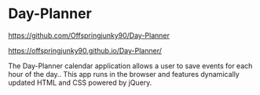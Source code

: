 # Day-Planner

https://github.com/Offspringjunky90/Day-Planner

https://offspringjunky90.github.io/Day-Planner/

The Day-Planner calendar application allows a user to save events for each hour of the day.. This app runs in the browser and features dynamically updated HTML and CSS powered by jQuery.
